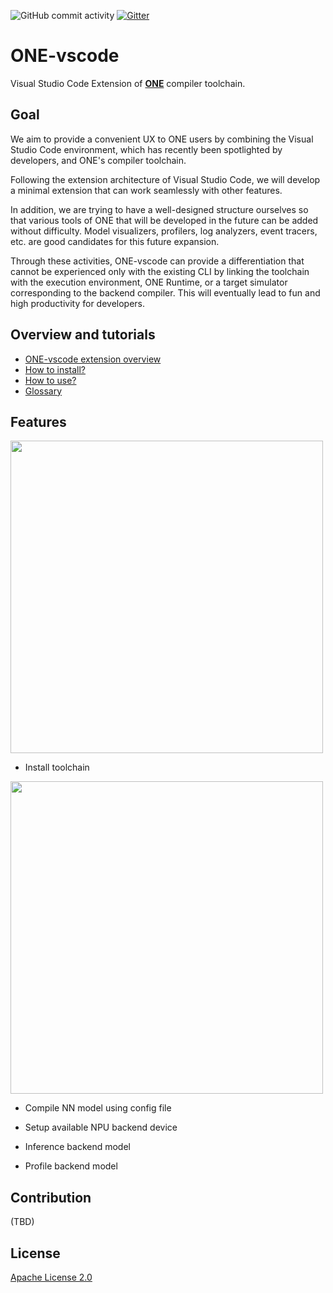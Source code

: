 ![GitHub commit activity](https://img.shields.io/github/commit-activity/w/Samsung/ONE-vscode?color=light%20green)
[![Gitter](https://img.shields.io/gitter/room/Samsung/ONE-vscode?color=orange)](https://gitter.im/Samsung/ONE-vscode)

# **ONE**-vscode

Visual Studio Code Extension of [**ONE**](https://github.com/Samsung/ONE) compiler toolchain.

## Goal

We aim to provide a convenient UX to ONE users by combining the Visual Studio Code environment, which has recently been spotlighted by developers, and ONE's compiler toolchain.

Following the extension architecture of Visual Studio Code, we will develop a minimal extension that can work seamlessly with other features.

In addition, we are trying to have a well-designed structure ourselves so that various tools of ONE that will be developed in the future can be added without difficulty. Model visualizers, profilers, log analyzers, event tracers, etc. are good candidates for this future expansion.

Through these activities, ONE-vscode can provide a differentiation that cannot be experienced only with the existing CLI by linking the toolchain with the execution environment, ONE Runtime, or a target simulator corresponding to the backend compiler. This will eventually lead to fun and high productivity for developers.

## Overview and tutorials

- [ONE-vscode extension overview](./docs/Overview.md)
- [How to install?](./docs/HowToInstall.md)
- [How to use?](./docs/HowToUse.md)
- [Glossary](./docs/Glossary.md)

## Features

<img src="https://user-images.githubusercontent.com/7223627/175224054-0df3109a-f4ef-4a12-a7be-ab50f01b77af.png" width=500 />

- Install toolchain

<img src="https://user-images.githubusercontent.com/7223627/174947559-71ab213c-68c4-4700-bcec-e55f6a2203bf.gif" width=500 />

- Compile NN model using config file

- Setup available NPU backend device

- Inference backend model

- Profile backend model

## Contribution

(TBD)

## License

[Apache License 2.0](https://github.com/Samsung/ONE-vscode/blob/main/LICENSE)
